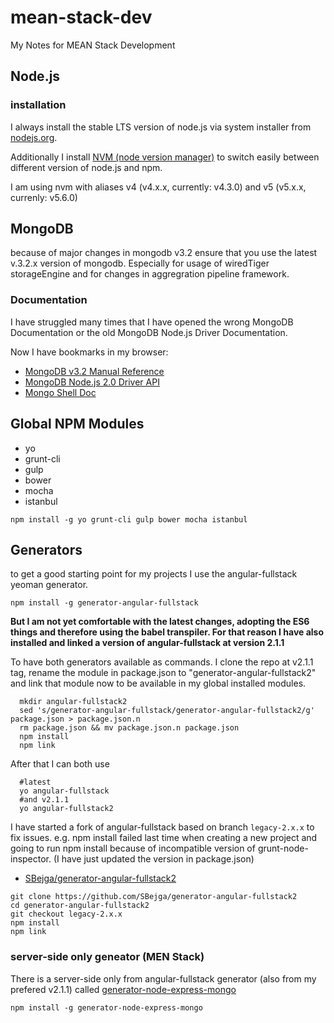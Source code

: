 # mean-stack-dev

My Notes for MEAN Stack Development

## Node.js

### installation

I always install the stable LTS version of node.js via system installer from [nodejs.org](https://nodejs.org/en/).

Additionally I install [NVM (node version manager)](https://github.com/creationix/nvm) to switch easily between different version of node.js and npm.

I am using nvm with aliases v4 (v4.x.x, currently: v4.3.0) and v5 (v5.x.x, currenly: v5.6.0)

## MongoDB

because of major changes in mongodb v3.2 ensure that you use the latest v.3.2.x version of mongodb. Especially for usage of wiredTiger storageEngine and for changes in aggregration pipeline framework.

### Documentation

I have struggled many times that I have opened the wrong MongoDB Documentation or the old MongoDB Node.js Driver Documentation.

Now I have bookmarks in my browser:

- [MongoDB v3.2 Manual Reference](https://docs.mongodb.org/manual/reference/)
- [MongoDB Node.js 2.0 Driver API](http://mongodb.github.io/node-mongodb-native/2.0/api/Cursor.html)
- [Mongo Shell Doc](https://docs.mongodb.org/manual/tutorial/write-scripts-for-the-mongo-shell/)

## Global NPM Modules

- yo
- grunt-cli
- gulp
- bower
- mocha
- istanbul

```npm install -g yo grunt-cli gulp bower mocha istanbul```

## Generators

to get a good starting point for my projects I use the angular-fullstack yeoman generator.

```npm install -g generator-angular-fullstack```
  
**But I am not yet comfortable with the latest changes, adopting the ES6 things and therefore using the babel transpiler. For that reason I have also installed and linked a version of angular-fullstack at version 2.1.1**

To have both generators available as commands. I clone the repo at v2.1.1 tag, rename the module in package.json to "generator-angular-fullstack2" and link that module now to be available in my global installed modules.

```
  mkdir angular-fullstack2
  sed 's/generator-angular-fullstack/generator-angular-fullstack2/g' package.json > package.json.n
  rm package.json && mv package.json.n package.json
  npm install
  npm link
```
  
After that I can both use 

```
  #latest
  yo angular-fullstack 
  #and v2.1.1
  yo angular-fullstack2
```

I have started a fork of angular-fullstack based on branch `legacy-2.x.x` to fix issues. e.g. npm install failed last time when creating a new project and going to run npm install because of incompatible version of grunt-node-inspector. (I have just updated the version in package.json)

- [SBejga/generator-angular-fullstack2](https://github.com/SBejga/generator-angular-fullstack2)
 
```
git clone https://github.com/SBejga/generator-angular-fullstack2
cd generator-angular-fullstack2
git checkout legacy-2.x.x
npm install 
npm link
```

### server-side only geneator (MEN Stack)

  There is a server-side only from angular-fullstack generator (also from my prefered v2.1.1) called [generator-node-express-mongo](https://github.com/Liam-Williams/generator-node-express-mongo)
  
    npm install -g generator-node-express-mongo
    
